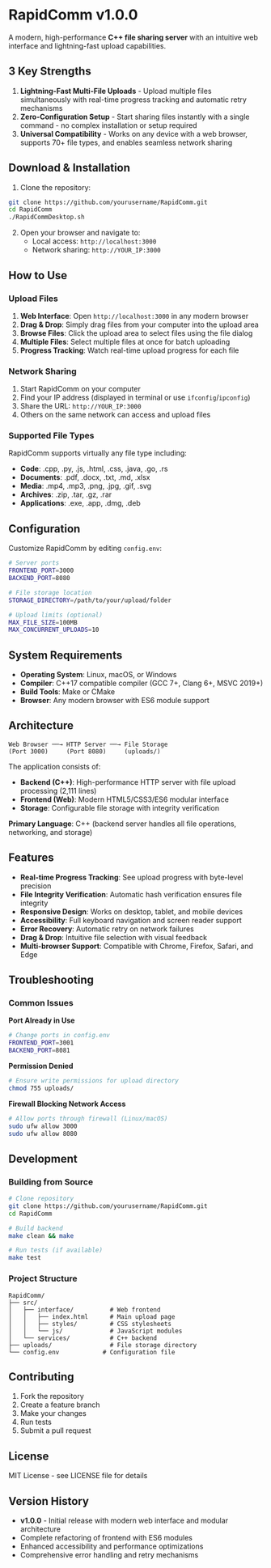# RapidComm v1.0.0

A modern, high-performance **C++ file sharing server** with an intuitive web interface and lightning-fast upload capabilities.

## 3 Key Strengths

1. **Lightning-Fast Multi-File Uploads** - Upload multiple files simultaneously with real-time progress tracking and automatic retry mechanisms
2. **Zero-Configuration Setup** - Start sharing files instantly with a single command - no complex installation or setup required  
3. **Universal Compatibility** - Works on any device with a web browser, supports 70+ file types, and enables seamless network sharing

## Download & Installation

1. Clone the repository:
```bash
git clone https://github.com/yourusername/RapidComm.git
cd RapidComm
./RapidCommDesktop.sh
```

2. Open your browser and navigate to:
   - Local access: `http://localhost:3000`
   - Network sharing: `http://YOUR_IP:3000`

## How to Use

### Upload Files

1. **Web Interface**: Open `http://localhost:3000` in any modern browser
2. **Drag & Drop**: Simply drag files from your computer into the upload area
3. **Browse Files**: Click the upload area to select files using the file dialog
4. **Multiple Files**: Select multiple files at once for batch uploading
5. **Progress Tracking**: Watch real-time upload progress for each file

### Network Sharing

1. Start RapidComm on your computer
2. Find your IP address (displayed in terminal or use `ifconfig`/`ipconfig`)
3. Share the URL: `http://YOUR_IP:3000`
4. Others on the same network can access and upload files

### Supported File Types

RapidComm supports virtually any file type including:
- **Code**: .cpp, .py, .js, .html, .css, .java, .go, .rs
- **Documents**: .pdf, .docx, .txt, .md, .xlsx
- **Media**: .mp4, .mp3, .png, .jpg, .gif, .svg
- **Archives**: .zip, .tar, .gz, .rar
- **Applications**: .exe, .app, .dmg, .deb

## Configuration

Customize RapidComm by editing `config.env`:

```bash
# Server ports
FRONTEND_PORT=3000
BACKEND_PORT=8080

# File storage location
STORAGE_DIRECTORY=/path/to/your/upload/folder

# Upload limits (optional)
MAX_FILE_SIZE=100MB
MAX_CONCURRENT_UPLOADS=10
```

## System Requirements

- **Operating System**: Linux, macOS, or Windows
- **Compiler**: C++17 compatible compiler (GCC 7+, Clang 6+, MSVC 2019+)
- **Build Tools**: Make or CMake
- **Browser**: Any modern browser with ES6 module support

## Architecture

```
Web Browser ──→ HTTP Server ──→ File Storage
(Port 3000)     (Port 8080)     (uploads/)
```

The application consists of:
- **Backend (C++)**: High-performance HTTP server with file upload processing (2,111 lines)
- **Frontend (Web)**: Modern HTML5/CSS3/ES6 modular interface
- **Storage**: Configurable file storage with integrity verification

**Primary Language**: C++ (backend server handles all file operations, networking, and storage)

## Features

- **Real-time Progress Tracking**: See upload progress with byte-level precision
- **File Integrity Verification**: Automatic hash verification ensures file integrity
- **Responsive Design**: Works on desktop, tablet, and mobile devices
- **Accessibility**: Full keyboard navigation and screen reader support
- **Error Recovery**: Automatic retry on network failures
- **Drag & Drop**: Intuitive file selection with visual feedback
- **Multi-browser Support**: Compatible with Chrome, Firefox, Safari, and Edge

## Troubleshooting

### Common Issues

**Port Already in Use**
```bash
# Change ports in config.env
FRONTEND_PORT=3001
BACKEND_PORT=8081
```

**Permission Denied**
```bash
# Ensure write permissions for upload directory
chmod 755 uploads/
```

**Firewall Blocking Network Access**
```bash
# Allow ports through firewall (Linux/macOS)
sudo ufw allow 3000
sudo ufw allow 8080
```

## Development

### Building from Source

```bash
# Clone repository
git clone https://github.com/yourusername/RapidComm.git
cd RapidComm

# Build backend
make clean && make

# Run tests (if available)
make test
```

### Project Structure

```
RapidComm/
├── src/
│   ├── interface/          # Web frontend
│   │   ├── index.html      # Main upload page
│   │   ├── styles/         # CSS stylesheets
│   │   └── js/             # JavaScript modules
│   └── services/           # C++ backend
├── uploads/                # File storage directory
└── config.env            # Configuration file
```

## Contributing

1. Fork the repository
2. Create a feature branch
3. Make your changes
4. Run tests
5. Submit a pull request

## License

MIT License - see LICENSE file for details

## Version History

- **v1.0.0** - Initial release with modern web interface and modular architecture
- Complete refactoring of frontend with ES6 modules
- Enhanced accessibility and performance optimizations
- Comprehensive error handling and retry mechanisms
